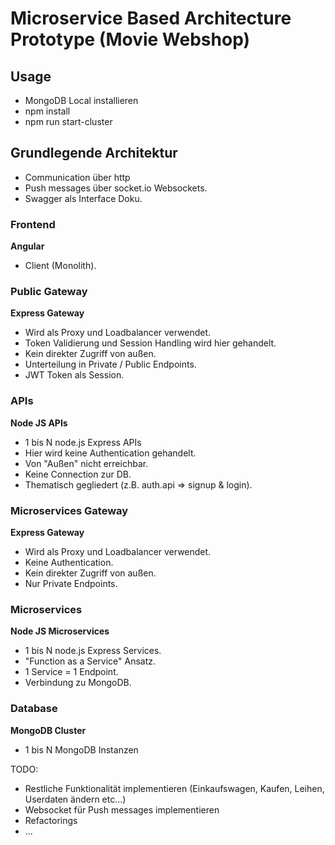 
# Microservice Based Architecture Prototype (Movie Webshop)

## Usage
- MongoDB Local installieren
- npm install
- npm run start-cluster 

 ## Grundlegende Architektur
- Communication über http
- Push messages über socket.io Websockets.
- Swagger als Interface Doku.
 ### Frontend
 **Angular** 
 - Client (Monolith).
 ### Public Gateway
 **Express Gateway**
 - Wird als Proxy und Loadbalancer verwendet.
 - Token Validierung und Session Handling wird hier gehandelt.
 - Kein direkter Zugriff von außen.
 - Unterteilung in Private / Public Endpoints.
 - JWT Token als Session.
 ### APIs
 **Node JS APIs**
 - 1 bis N node.js Express APIs
 - Hier wird keine Authentication gehandelt.
 - Von "Außen" nicht erreichbar.
 - Keine Connection zur DB.
 - Thematisch gegliedert (z.B. auth.api => signup & login).
  ### Microservices Gateway
 **Express Gateway**
 - Wird als Proxy und Loadbalancer verwendet.
 - Keine Authentication.
 - Kein direkter Zugriff von außen.
 - Nur Private Endpoints.
 
 ### Microservices
 **Node JS Microservices**
 - 1 bis N node.js Express Services.
 - "Function as a Service" Ansatz.
 - 1 Service = 1 Endpoint.
 - Verbindung zu MongoDB.
 ### Database
 **MongoDB Cluster**
- 1 bis N MongoDB Instanzen

TODO:
 - Restliche Funktionalität implementieren (Einkaufswagen, Kaufen, Leihen, Userdaten ändern etc...)
 - Websocket für Push messages implementieren
 - Refactorings
 - ...
